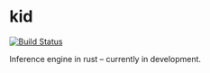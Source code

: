 # kid

[![Build Status](https://travis-ci.org/DominicBurkart/kid.svg?branch=master)](https://travis-ci.org/DominicBurkart/kid)

Inference engine in rust – currently in development.